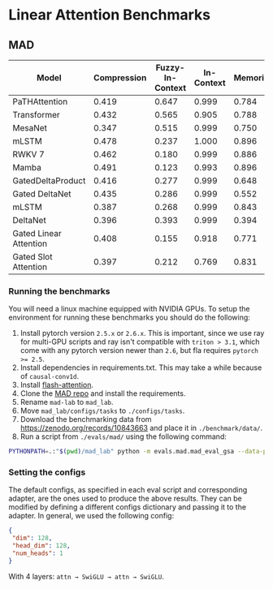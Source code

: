 # Linear Attention Benchmarks

## MAD

| Model | Compression | Fuzzy-In-Context | In-Context | Memorization | Noisy-In-Context | Selective-Copying | Average | Model Size | Implementation |
| --- | --- | --- | --- | --- | --- | --- | --- | --- | --- |
| PaTHAttention | 0.419 | 0.647 | 0.999 | 0.784 | 0.999 | 0.999 | 0.808 | ~450K |[fla](https://github.com/fla-org/flash-linear-attention) |
| Transformer | 0.432 | 0.565 | 0.905 | 0.788 | 0.897 | 0.998 | 0.764 | ~400K | [fla](https://github.com/fla-org/flash-linear-attention) |
| MesaNet | 0.347 | 0.515 | 0.999 | 0.750 | 0.999 | 0.894 | 0.751 | ~400K | [fla](https://github.com/fla-org/flash-linear-attention) |
| mLSTM | 0.478 | 0.237 | 1.000 | 0.896 | 1.000 | 0.870 | 0.747 | ~400K | [fla](https://github.com/fla-org/flash-linear-attention) |
| RWKV 7 | 0.462 | 0.180 | 0.999 | 0.886 | 0.999 | 0.949 | 0.746 | ~550K | [fla](https://github.com/fla-org/flash-linear-attention) |
| Mamba | 0.491 | 0.123 | 0.993 | 0.896 | 0.997 | 0.887 | 0.731 | ~400K | [fla](https://github.com/fla-org/flash-linear-attention) |
| GatedDeltaProduct | 0.416 | 0.277 | 0.999 | 0.648 | 0.999 | 0.999 | 0.723 | ~750K | [fla](https://github.com/fla-org/flash-linear-attention) |
| Gated DeltaNet | 0.435 | 0.286 | 0.999 | 0.552 | 0.999 | 0.997 | 0.712 | ~450K | [fla](https://github.com/fla-org/flash-linear-attention) |
| mLSTM | 0.387 | 0.268 | 0.999 | 0.843 | 0.998 | 0.690 | 0.698 | ~500K | |
| DeltaNet | 0.396 | 0.393 | 0.999 | 0.394 | 0.999 | 0.997 | 0.697 | ~450K | [fla](https://github.com/fla-org/flash-linear-attention) |
| Gated Linear Attention | 0.408 | 0.155 | 0.918 | 0.771 | 0.931 | 0.891 | 0.679 | ~425K | [fla](https://github.com/fla-org/flash-linear-attention) |
| Gated Slot Attention | 0.397 | 0.212 | 0.769 | 0.831 | 0.821 | 0.852 | 0.648 | ~450K | [fla](https://github.com/fla-org/flash-linear-attention) |

### Running the benchmarks

You will need a linux machine equipped with NVIDIA GPUs. To setup the environment for running these benchmarks you should do the following:

1. Install pytorch version `2.5.x` or `2.6.x`. This is important, since we use ray for multi-GPU scripts and ray isn't compatible with `triton > 3.1`, which come with any pytorch version newer than `2.6`, but fla requires `pytorch >= 2.5`.
2. Install dependencies in requirements.txt. This may take a while because of `causal-conv1d`.
3. Install [flash-attention](https://github.com/Dao-AILab/flash-attention).
4. Clone the [MAD repo](https://github.com/athms/mad-lab) and install the requirements.
5. Rename `mad-lab` to `mad_lab`.
6. Move `mad_lab/configs/tasks` to `./configs/tasks`.
7. Download the benchmarking data from <https://zenodo.org/records/10843663> and place it in `./benchmark/data/`.
8. Run a script from `./evals/mad/` using the following command:

```bash
PYTHONPATH=.:"$(pwd)/mad_lab" python -m evals.mad.mad_eval_gsa --data-path ./benchmark/data --num-workers X --n-gpu X --n-tasks-gpu X
```

### Setting the configs

The default configs, as specified in each eval script and corresponding adapter, are the ones used to produce the above results. They can be modified by defining a different configs dictionary and passing it to the adapter. In general, we used the following config:

```json
{
 "dim": 128,
 "head_dim": 128,
 "num_heads": 1
}
```

With 4 layers: `attn → SwiGLU → attn → SwiGLU`.
